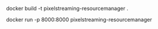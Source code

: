 docker build -t pixelstreaming-resourcemanager .

docker run -p 8000:8000 pixelstreaming-resourcemanager
